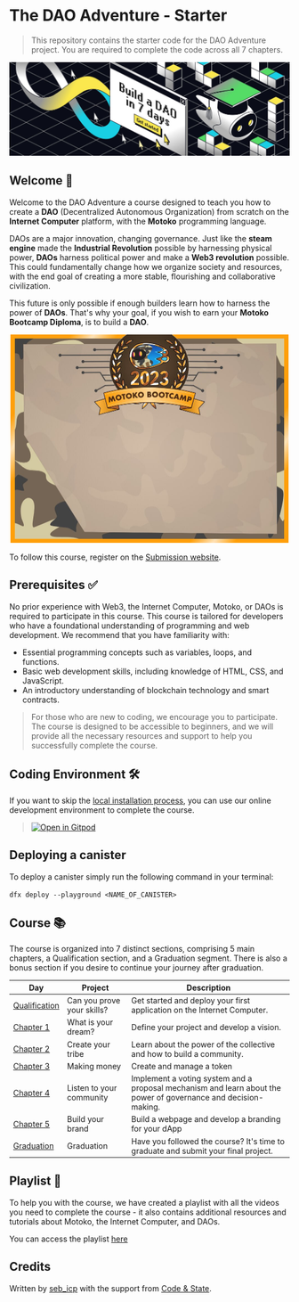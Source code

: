 # The DAO Adventure - Starter

> This repository contains the starter code for the DAO Adventure project. You are required to complete the code across all 7 chapters.

<div style="text-align: center;">
  <img src="./assets/cover.png"  alt="Motoko Bootcamp Cover">
</div>


## Welcome 👋 
Welcome to the DAO Adventure a course designed to teach you how to create a **DAO** (Decentralized Autonomous Organization) from scratch on the **Internet Computer** platform, with the **Motoko** programming language.

DAOs are a major innovation, changing governance. Just like the **steam engine** made the **Industrial Revolution** possible by harnessing physical power, **DAOs** harness political power and make a **Web3 revolution** possible. This could fundamentally change how we organize society and resources, with the end goal of creating a more stable, flourishing and collaborative civilization.

This future is only possible if enough builders learn how to harness the power of **DAOs**. That's why your goal, if you wish to earn your **Motoko Bootcamp Diploma**, is to build a **DAO**.


<div style="text-align: center;">
  <img src="./assets/diploma_mbc.png" width="500px" alt="Motoko Bootcamp Diploma">
</div>

To follow this course, register on the [Submission website](https://www.motokobootcamp.com/).

## Prerequisites ✅

No prior experience with Web3, the Internet Computer, Motoko, or DAOs is required to participate in this course. This course is tailored for developers who have a foundational understanding of programming and web development. We recommend that you have familiarity with:

- Essential programming concepts such as variables, loops, and functions.
- Basic web development skills, including knowledge of HTML, CSS, and JavaScript.
- An introductory understanding of blockchain technology and smart contracts.

> For those who are new to coding, we encourage you to participate. The course is designed to be accessible to beginners, and we will provide all the necessary resources and support to help you successfully complete the course.

## Coding Environment 🛠️

If you want to skip the [local installation process](s), you can use our online development environment to complete the course.

> [![Open in Gitpod](https://gitpod.io/button/open-in-gitpod.svg)](http://gitpod.io/#http://github.com/motoko-bootcamp/dao-adventures)

## Deploying a canister
To deploy a canister simply run the following command in your terminal: 

``` dfx deploy --playground <NAME_OF_CANISTER> ```

## Course 📚

The course is organized into 7 distinct sections, comprising 5 main chapters, a Qualification section, and a Graduation segment. There is also a bonus section if you desire to continue your journey after graduation.

| Day                                            | Project                    | Description                                                                                                     |
| ---------------------------------------------- | -------------------------- | --------------------------------------------------------------------------------------------------------------- |
| [Qualification](./chapters/qualification/challenge/main.mo) | Can you prove your skills? | Get started and deploy your first application on the Internet Computer.                                         |
| [Chapter 1](./chapters/chapter_1/challenge/main.mo)         | What is your dream?        | Define your project and develop a vision.                                                                       |
| [Chapter 2](./chapters/chapter_2/challenge/main.mo)         | Create your tribe          | Learn about the power of the collective and how to build a community.                                           |
| [Chapter 3](./chapters/chapter_3/challenge/main.mo)         | Making money               | Create and manage a token                                                                                       |
| [Chapter 4](./chapters/chapter_4/challenge/main.mo)         | Listen to your community   | Implement a voting system and a proposal mechanism and learn about the power of governance and decision-making. |
| [Chapter 5](./src/chapters/chapter_5/challenge/main.mo)         | Build your brand           | Build a webpage and develop a branding for your dApp                                                            |
| [Graduation](./src/chapters/graduation)       | Graduation                 | Have you followed the course? It's time to graduate and submit your final project.                              |                                   |

## Playlist 🍿
To help you with the course, we have created a playlist with all the videos you need to complete the course - it also contains additional resources and tutorials about Motoko, the Internet Computer, and DAOs. <br/>

You can access the playlist [here](https://www.youtube.com/playlist?list=PLl8VueN-2q18cOvhb1pDPPAUbUHY9z-CU)


## Credits 
Written by [seb_icp](https://twitter.com/seb_icp/) with the support from [Code & State](https://twitter.com/codeandstate). 
